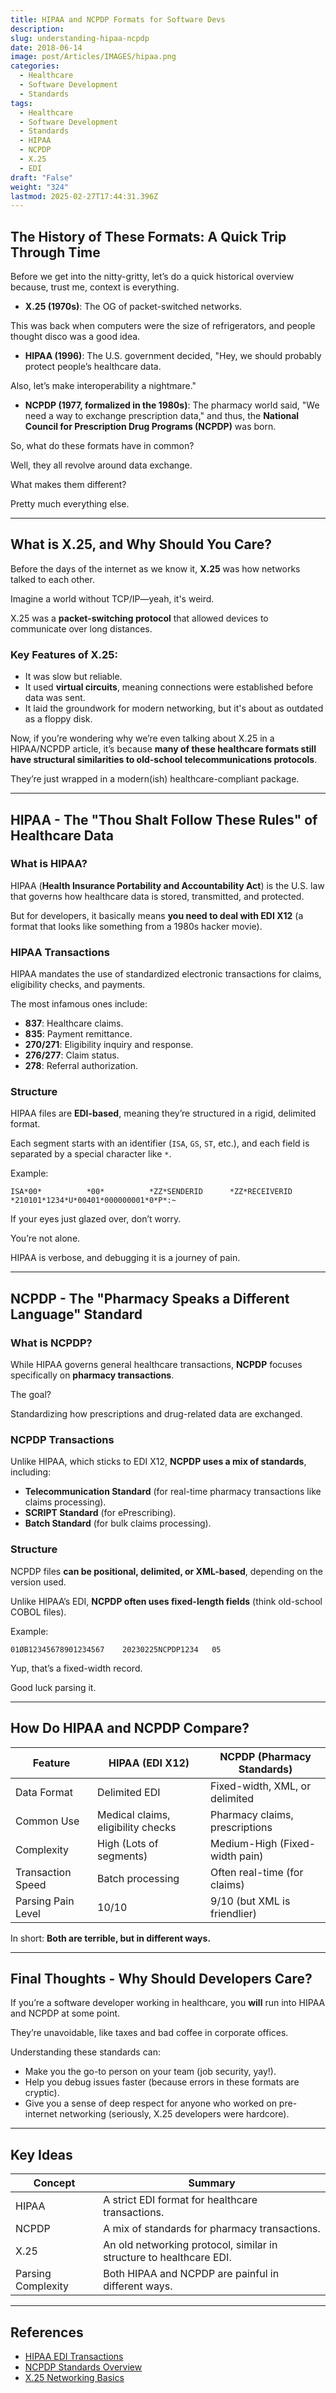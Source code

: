 ```yaml
---
title: HIPAA and NCPDP Formats for Software Devs
description: 
slug: understanding-hipaa-ncpdp
date: 2018-06-14
image: post/Articles/IMAGES/hipaa.png
categories:
  - Healthcare
  - Software Development
  - Standards
tags:
  - Healthcare
  - Software Development
  - Standards
  - HIPAA
  - NCPDP
  - X.25
  - EDI
draft: "False"
weight: "324"
lastmod: 2025-02-27T17:44:31.396Z
---
```

<!-- 

# Understanding HIPAA and NCPDP Formats - A Software Developer's Perspective

Alright, developers, architects, and brave souls dealing with healthcare data—buckle up!

Today, we're diving into the wonderful, somewhat nightmarish world of **HIPAA** and **NCPDP** formats.

If you've ever had to parse these standards, you've probably questioned your life choices at least once.

But fear not!

We're going to break it all down and even take a little detour into the ancient world of **X.25** for some perspective.

--- -->

## The History of These Formats: A Quick Trip Through Time

Before we get into the nitty-gritty, let’s do a quick historical overview because, trust me, context is everything.

* **X.25 (1970s)**: The OG of packet-switched networks.

This was back when computers were the size of refrigerators, and people thought disco was a good idea.

* **HIPAA (1996)**: The U.S. government decided, "Hey, we should probably protect people’s healthcare data.

Also, let’s make interoperability a nightmare."

* **NCPDP (1977, formalized in the 1980s)**: The pharmacy world said, "We need a way to exchange prescription data," and thus, the **National Council for Prescription Drug Programs (NCPDP)** was born.

So, what do these formats have in common?

Well, they all revolve around data exchange.

What makes them different?

Pretty much everything else.

***

## What is X.25, and Why Should You Care?

Before the days of the internet as we know it, **X.25** was how networks talked to each other.

Imagine a world without TCP/IP—yeah, it's weird.

X.25 was a **packet-switching protocol** that allowed devices to communicate over long distances.

### Key Features of X.25:

* It was slow but reliable.
* It used **virtual circuits**, meaning connections were established before data was sent.
* It laid the groundwork for modern networking, but it's about as outdated as a floppy disk.

Now, if you’re wondering why we’re even talking about X.25 in a HIPAA/NCPDP article, it’s because **many of these healthcare formats still have structural similarities to old-school telecommunications protocols**.

They’re just wrapped in a modern(ish) healthcare-compliant package.

***

## HIPAA - The "Thou Shalt Follow These Rules" of Healthcare Data

### What is HIPAA?

HIPAA (**Health Insurance Portability and Accountability Act**) is the U.S. law that governs how healthcare data is stored, transmitted, and protected.

But for developers, it basically means **you need to deal with EDI X12** (a format that looks like something from a 1980s hacker movie).

### HIPAA Transactions

HIPAA mandates the use of standardized electronic transactions for claims, eligibility checks, and payments.

The most infamous ones include:

* **837**: Healthcare claims.
* **835**: Payment remittance.
* **270/271**: Eligibility inquiry and response.
* **276/277**: Claim status.
* **278**: Referral authorization.

### Structure

HIPAA files are **EDI-based**, meaning they’re structured in a rigid, delimited format.

Each segment starts with an identifier (`ISA`, `GS`, `ST`, etc.), and each field is separated by a special character like `*`.

Example:

```
ISA*00*          *00*          *ZZ*SENDERID      *ZZ*RECEIVERID    *210101*1234*U*00401*000000001*0*P*:~
```

If your eyes just glazed over, don’t worry.

You’re not alone.

HIPAA is verbose, and debugging it is a journey of pain.

***

## NCPDP - The "Pharmacy Speaks a Different Language" Standard

### What is NCPDP?

While HIPAA governs general healthcare transactions, **NCPDP** focuses specifically on **pharmacy transactions**.

The goal?

Standardizing how prescriptions and drug-related data are exchanged.

### NCPDP Transactions

Unlike HIPAA, which sticks to EDI X12, **NCPDP uses a mix of standards**, including:

* **Telecommunication Standard** (for real-time pharmacy transactions like claims processing).
* **SCRIPT Standard** (for ePrescribing).
* **Batch Standard** (for bulk claims processing).

### Structure

NCPDP files **can be positional, delimited, or XML-based**, depending on the version used.

Unlike HIPAA’s EDI, **NCPDP often uses fixed-length fields** (think old-school COBOL files).

Example:

```
01ØB12345678901234567    20230225NCPDP1234   05
```

Yup, that’s a fixed-width record.

Good luck parsing it.

***

## How Do HIPAA and NCPDP Compare?

| Feature            | HIPAA (EDI X12)                    | NCPDP (Pharmacy Standards)     |
| ------------------ | ---------------------------------- | ------------------------------ |
| Data Format        | Delimited EDI                      | Fixed-width, XML, or delimited |
| Common Use         | Medical claims, eligibility checks | Pharmacy claims, prescriptions |
| Complexity         | High (Lots of segments)            | Medium-High (Fixed-width pain) |
| Transaction Speed  | Batch processing                   | Often real-time (for claims)   |
| Parsing Pain Level | 10/10                              | 9/10 (but XML is friendlier)   |

In short: **Both are terrible, but in different ways.**

***

## Final Thoughts - Why Should Developers Care?

If you’re a software developer working in healthcare, you **will** run into HIPAA and NCPDP at some point.

They’re unavoidable, like taxes and bad coffee in corporate offices.

Understanding these standards can:

* Make you the go-to person on your team (job security, yay!).
* Help you debug issues faster (because errors in these formats are cryptic).
* Give you a sense of deep respect for anyone who worked on pre-internet networking (seriously, X.25 developers were hardcore).

<!-- 
So, next time you’re staring at a raw **837** or **NCPDP** file, just remember—it could be worse.

You could be debugging **X.25** packets on a dial-up modem. -->

***

## Key Ideas

| Concept            | Summary                                                             |
| ------------------ | ------------------------------------------------------------------- |
| HIPAA              | A strict EDI format for healthcare transactions.                    |
| NCPDP              | A mix of standards for pharmacy transactions.                       |
| X.25               | An old networking protocol, similar in structure to healthcare EDI. |
| Parsing Complexity | Both HIPAA and NCPDP are painful in different ways.                 |

***

## References

* [HIPAA EDI Transactions](https://www.cms.gov/)
* [NCPDP Standards Overview](https://www.ncpdp.org/)
* [X.25 Networking Basics](https://en.wikipedia.org/wiki/X.25)
